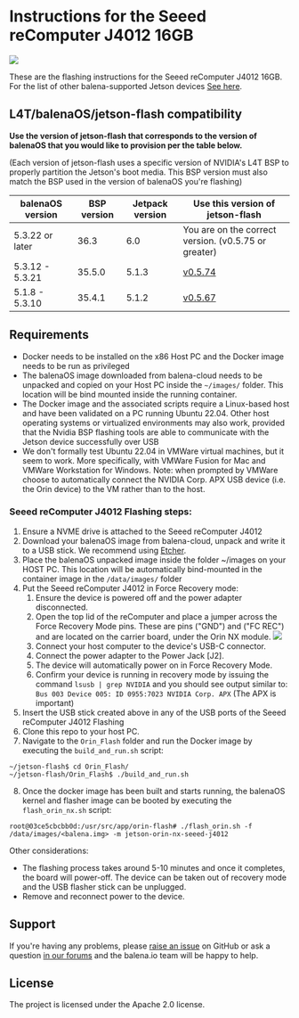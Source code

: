 
# Instructions for the Seeed reComputer J4012 16GB

<img src="images/jetson-orin-nx-seeed-j4012.png">

These are the flashing instructions for the Seeed reComputer J4012 16GB. For the list of other balena-supported Jetson devices [See here](https://github.com/balena-os/jetson-flash?tab=readme-ov-file#instructions). 

## L4T/balenaOS/jetson-flash compatibility

**Use the version of jetson-flash that corresponds to the version of balenaOS that you would like to provision per the table below.**

(Each version of jetson-flash uses a specific version of NVIDIA's L4T BSP to properly partition the Jetson's boot media. This BSP version must also match the BSP used in the version of balenaOS you're flashing)

| balenaOS version | BSP version | Jetpack version | Use this version of jetson-flash |
|------------------|-------------|-----------------|----------------------------------|
| 5.3.22 or later  | 36.3        | 6.0             | You are on the correct version. (v0.5.75 or greater)    |
| 5.3.12 - 5.3.21  | 35.5.0      | 5.1.3           | [v0.5.74](https://github.com/balena-os/jetson-flash/tree/v0.5.74) |
| 5.1.8 - 5.3.10   | 35.4.1      | 5.1.2           | [v0.5.67](https://github.com/balena-os/jetson-flash/tree/v0.5.67) |

## Requirements
- Docker needs to be installed on the x86 Host PC and the Docker image needs to be run as privileged
- The balenaOS image downloaded from balena-cloud needs to be unpacked and copied on your Host PC inside the `~/images/` folder. This location will be bind mounted inside the running container.
- The Docker image and the associated scripts require a Linux-based host and have been validated on a PC running Ubuntu 22.04. Other host operating systems or virtualized environments may also work, provided that the Nvidia BSP flashing tools are able to communicate with the Jetson device successfully over USB
- We don't formally test Ubuntu 22.04 in VMWare virtual machines, but it seem to work. More specifically, with VMWare Fusion for Mac and VMWare Workstation for Windows. Note: when prompted by VMWare choose to automatically connect the NVIDIA Corp. APX USB device (i.e. the Orin device) to the VM rather than to the host.

### Seeed reComputer J4012 Flashing steps:

1. Ensure a NVME drive is attached to the Seeed reComputer J4012
2. Download your balenaOS image from balena-cloud, unpack and write it to a USB stick. We recommend using <a href="https://www.balena.io/etcher">Etcher</a>.
3. Place the balenaOS unpacked image inside the folder ~/images on your HOST PC. This location will be automatically bind-mounted in the container image in the `/data/images/` folder
4. Put the Seeed reComputer J4012 in Force Recovery mode:
   1. Ensure the device is powered off and the power adapter disconnected.
   2. Open the top lid of the reComputer and place a jumper across the Force Recovery Mode pins. These are pins ("GND") and ("FC REC") and are located on the carrier board, under the Orin NX module. <img src="images/jetson-orin-nx-seeed-j4012_recovery.jpg">
   3. Connect your host computer to the device's USB-C connector.
   4. Connect the power adapter to the Power Jack [J2].
   5. The device will automatically power on in Force Recovery Mode.
   6. Confirm your device is running in recovery mode by issuing the command `lsusb | grep NVIDIA` and you should see output similar to: `Bus 003 Device 005: ID 0955:7023 NVIDIA Corp. APX` (The APX is important)
5. Insert the USB stick created above in any of the USB ports of the Seeed reComputer J4012 Flashing
6. Clone this repo to your host PC.
7. Navigate to the `Orin_Flash` folder and run the Docker image by executing the `build_and_run.sh` script:
```
~/jetson-flash$ cd Orin_Flash/
~/jetson-flash/Orin_Flash$ ./build_and_run.sh
```
8. Once the docker image has been built and starts running, the balenaOS kernel and flasher image can be booted by executing the `flash_orin_nx.sh` script:
```
root@03ce5cbcbb0d:/usr/src/app/orin-flash# ./flash_orin.sh -f /data/images/<balena.img> -m jetson-orin-nx-seeed-j4012
```

Other considerations:
- The flashing process takes around 5-10 minutes and once it completes, the board will power-off. The device can be taken out of recovery mode and the USB flasher stick can be unplugged.
- Remove and reconnect power to the device.

## Support

If you're having any problems, please [raise an issue](https://github.com/balena-os/jetson-flash/issues/new) on GitHub or ask a question [in our forums](https://forums.balena.io/c/share-questions-or-issues-about-balena-jetson-flash-which-is-a-tool-that-allows-users-to-flash-balenaos-on-nvidia-jetson-devices/95) and the balena.io team will be happy to help.



License
-------

The project is licensed under the Apache 2.0 license.
